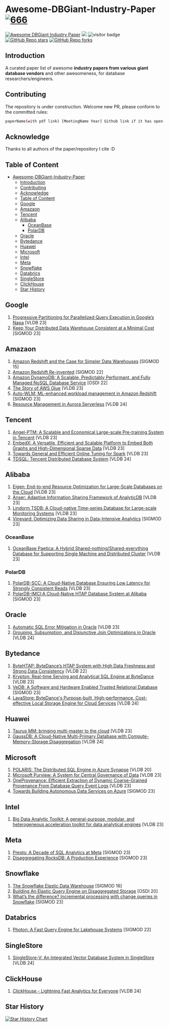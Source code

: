 # Awesome-DBGiant-Industry-Paper [![666](https://awesome.re/badge.svg)](https://awesome.re)

[![Awesome DBGiant Industry Paper](https://img.shields.io/static/v1?label=&message=Awesome+DBGiant+Industry+Paper&color=black&logo=awesomelists)](https://github.com/Wind-Gone/awesome-dbgiant-Industry-paper)
![](https://img.shields.io/github/last-commit/Wind-Gone/awesome-dbgiant-Industry-paper?color=green)
![visitor badge](https://visitor-badge.lithub.cc/badge?page_id=Wind-Gone.awesome-dbgiant-Industry-paper)
[![GitHub Repo stars](https://img.shields.io/github/stars/Wind-Gone/awesome-dbgiant-Industry-paper?style=social)](https://github.com/Wind-Gone/awesome-dbgiant-Industry-paper)
[![GitHub Repo forks](https://img.shields.io/github/forks/Wind-Gone/awesome-dbgiant-Industry-paper?style=social)](https://github.com/Wind-Gone/awesome-dbgiant-Industry-paper)
## Introduction

A curated paper list of awesome <b>industry papers from various giant database vendors</b> and other awesomeness, for database researchers/engineers.

## Contributing

The repository is under construction.  Welcome new PR, please conform to the committed rules: 

```bash
paperName(with pdf link) [MeetingName Year] Github link if it has open-sourced code (optional)
```
## Acknowledge
Thanks to all authors of the paper/repository I cite :D

## Table of Content

- [Awesome-DBGiant-Industry-Paper ](#awesome-dbgiant-industry-paper-)
  - [Introduction](#introduction)
  - [Contributing](#contributing)
  - [Acknowledge](#acknowledge)
  - [Table of Content](#table-of-content)
  - [Google](#google)
  - [Amazaon](#amazaon)
  - [Tencent](#tencent)
  - [Alibaba](#alibaba)
    - [OceanBase](#oceanbase)
    - [PolarDB](#polardb)
  - [Oracle](#oracle)
  - [Bytedance](#bytedance)
  - [Huawei](#huawei)
  - [Microsoft](#microsoft)
  - [Intel](#intel)
  - [Meta](#meta)
  - [Snowflake](#snowflake)
  - [Databrics](#databrics)
  - [SingleStore](#singlestore)
  - [ClickHouse](#clickhouse)
  - [Star History](#star-history)


## Google
1. [Progressive Partitioning for Parallelized Query Execution in Google’s Napa](https://www.vldb.org/pvldb/vol16/p3475-sankaranarayanan.pdf) [VLDB 23]
2. [Keep Your Distributed Data Warehouse Consistent at a Minimal Cost](https://dl.acm.org/doi/pdf/10.1145/3589770) [SIGMOD 23]

## Amazaon
1. [Amazon Redshift and the Case for Simpler Data Warehouses](https://15721.courses.cs.cmu.edu/spring2024/papers/22-redshift/p1917-gupta.pdf) [SIGMOD 15]
2. [Amazon Redshift Re-invented](https://15721.courses.cs.cmu.edu/spring2024/papers/22-redshift/redshift-sigmod2022.pdf) [SIGMOD 22]
3. [Amazon DynamoDB: A Scalable, Predictably Performant, and Fully Managed NoSQL Database Service](https://www.usenix.org/system/files/atc22-elhemali.pdf) [OSDI 22]
4. [The Story of AWS Glue](https://www.vldb.org/pvldb/vol16/p3557-saxena.pdf) [VLDB 23]
5. [Auto-WLM: ML-enhanced workload management in Amazon Redshift](https://dl.acm.org/doi/pdf/10.1145/3555041.3589677) [SIGMOD 23]
6. [Resource Management in Aurora Serverless](https://www.vldb.org/pvldb/vol17/p4038-urgaonkar.pdf) [VLDB 24]

## Tencent
1. [Angel-PTM: A Scalable and Economical Large-scale Pre-training System in Tencent](https://arxiv.org/pdf/2303.02868.pdf) [VLDB 23]
2. [EmbedX: A Versatile, Efficient and Scalable Platform to Embed Both Graphs and High-Dimensional Sparse Data](https://dl.acm.org/doi/pdf/10.14778/3611540.3611546) [VLDB 23]
3. [Towards General and Efficient Online Tuning for Spark](https://arxiv.org/pdf/2309.01901v1.pdf) [VLDB 23]
4. [TDSQL: Tencent Distributed Database System](https://www.vldb.org/pvldb/vol17/p3869-chen.pdf) [VLDB 24]


## Alibaba
1. [Eigen: End-to-end Resource Optimization for Large-Scale Databases on the Cloud](https://dl.acm.org/doi/pdf/10.14778/3611540.3611565) [VLDB 23]
2. [Anser: Adaptive Information Sharing Framework of AnalyticDB](https://dl.acm.org/doi/pdf/10.14778/3611540.3611553) [VLDB 23]
3. [Lindorm TSDB: A Cloud-native Time-series Database for Large-scale Monitoring Systems](https://dl.acm.org/doi/pdf/10.14778/3611540.3611559) [VLDB 23]
4. [Vineyard: Optimizing Data Sharing in Data-Intensive Analytics](https://dl.acm.org/doi/pdf/10.1145/3589780) [SIGMOD 23]
### OceanBase
1. [OceanBase Paetica: A Hybrid Shared-nothing/Shared-everything Database for Supporting Single Machine and Distributed Cluster](https://www.vldb.org/pvldb/vol16/p3728-xu.pdf) [VLDB 23]

### PolarDB
1. [PolarDB-SCC: A Cloud-Native Database Ensuring Low Latency for Strongly Consistent Reads](https://www.vldb.org/pvldb/vol16/p3754-chen.pdf) [VLDB 23]
2. [PolarDB-IMCI:A Cloud-Native HTAP Database System at Alibaba](https://arxiv.org/pdf/2305.08468.pdf) [SIGMOD 23]


## Oracle
1. [Automatic SQL Error Mitigation in Oracle](https://dl.acm.org/doi/pdf/10.14778/3611540.3611568) [VLDB 23]
2. [Grouping, Subsumption, and Disjunctive Join Optimizations in Oracle](https://www.vldb.org/pvldb/vol17/p4200-pasupuleti.pdf) [VLDB 24]

## Bytedance
1. [ByteHTAP: ByteDance’s HTAP System with High Data Freshness and Strong Data Consistency](https://www.vldb.org/pvldb/vol15/p3411-chen.pdf) [VLDB 22]
2. [Krypton: Real-time Serving and Analytical SQL Engine at ByteDance](https://www.vldb.org/pvldb/vol16/p3528-chen.pdf) [VLDB 23]
3. [VeDB: A Software and Hardware Enabled Trusted Relational Database](https://dl.acm.org/doi/pdf/10.1145/3589774) [SIGMOD 23]
4. [LavaStore: ByteDance's Purpose-built, High-performance, Cost-effective Local Storage Engine for Cloud Services](https://www.vldb.org/pvldb/vol17/p3799-jiao.pdf) [VLDB 24]

## Huawei
1. [Taurus MM: bringing multi-master to the cloud](https://www.vldb.org/pvldb/vol16/p3488-depoutovitch.pdf) [VLDB 23]
2. [GaussDB: A Cloud-Native Multi-Primary Database with Compute-Memory-Storage Disaggregation](https://www.vldb.org/pvldb/vol17/p3786-li.pdf) [VLDB 24]

## Microsoft
1. [POLARIS: The Distributed SQL Engine in Azure Synapse](https://15721.courses.cs.cmu.edu/spring2024/papers/23-synapse/p3204-saborit.pdf) [VLDB 20]
2. [Microsoft Purview: A System for Central Governance of Data](https://dl.acm.org/doi/pdf/10.14778/3611540.3611552) [VLDB 23]
3. [OneProvenance: Efficient Extraction of Dynamic Coarse-Grained Provenance From Database Query Event Logs](https://arxiv.org/pdf/2210.14047.pdf) [VLDB 23]
4. [Towards Building Autonomous Data Services on Azure](https://dl.acm.org/doi/pdf/10.1145/3555041.3589674) [SIGMOD 23]

## Intel
1. [Big Data Analytic Toolkit: A general-purpose, modular, and heterogeneous acceleration toolkit for data analytical engines](https://dl.acm.org/doi/pdf/10.14778/3611540.3611558) [VLDB 23]

## Meta
1. [Presto: A Decade of SQL Analytics at Meta](https://scontent.fbkk10-1.fna.fbcdn.net/v/t39.8562-6/338697424_1576642486169536_1067048833935401645_n.pdf?_nc_cat=110&ccb=1-7&_nc_sid=ad8a9d&_nc_ohc=DZpvN_qgbKYAX-CuZCe&_nc_ht=scontent.fbkk10-1.fna&oh=00_AfCbkBqoOtDXSp22jQBY4iKnzbV4DS_aYqPc1XumlWSKPg&oe=65047997) [SIGMOD 23]
2. [Disaggregating RocksDB: A Production Experience](https://scontent.fbkk10-1.fna.fbcdn.net/v/t39.8562-6/356990181_787184386211320_3255498706838241035_n.pdf?_nc_cat=106&ccb=1-7&_nc_sid=ad8a9d&_nc_ohc=8oLZBKS9wE4AX-oY4TG&_nc_ht=scontent.fbkk10-1.fna&oh=00_AfDOk7z_tBa89Hpz1HsslZNLrH8DrRsWRpCOrWC5a0b69w&oe=6504A5BC) [SIGMOD 23]

## Snowflake
1. [The Snowflake Elastic Data Warehouse](https://15721.courses.cs.cmu.edu/spring2024/papers/19-snowflake/p215-dageville-snowflake.pdf) [SIGMOD 16]
2. [Building An Elastic Query Engine on Disaggregated Storage](https://15721.courses.cs.cmu.edu/spring2024/papers/19-snowflake/vuppalapati-nsdi22.pdf) [OSDI 20]
3. [What’s the difference? Incremental processing with change queries in Snowflake](https://dl.acm.org/doi/pdf/10.1145/3589776) [SIGMOD 23]

## Databrics
1. [Photon: A Fast Query Engine for Lakehouse Systems](https://15721.courses.cs.cmu.edu/spring2024/papers/18-databricks/sigmod_photon.pdf) [SIGMOD 22]

## SingleStore
1. [SingleStore-V: An Integrated Vector Database System in SingleStore](https://www.vldb.org/pvldb/vol17/p3772-chen.pdf) [VLDB 24]


## ClickHouse
1. [ClickHouse - Lightning Fast Analytics for Everyone](https://www.vldb.org/pvldb/vol17/p3731-schulze.pdf) [VLDB 24]


## Star History

<a href="https://star-history.com/#Wind-Gone/awesome-dbgiant-Industry-paper&Date">
  <picture>
    <source media="(prefers-color-scheme: dark)" srcset="https://api.star-history.com/svg?repos=Wind-Gone/awesome-dbgiant-Industry-paper&type=Date&theme=dark" />
    <source media="(prefers-color-scheme: light)" srcset="https://api.star-history.com/svg?repos=Wind-Gone/awesome-dbgiant-Industry-paper&type=Date" />
    <img alt="Star History Chart" src="https://api.star-history.com/svg?repos=Wind-Gone/awesome-dbgiant-Industry-paper&type=Date" />
  </picture>
</a>